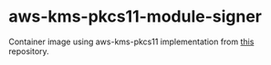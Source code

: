# aws-kms-pkcs11-module-signer

Container image using aws-kms-pkcs11 implementation from [this](https://github.com/JackOfMostTrades/aws-kms-pkcs11) repository.



